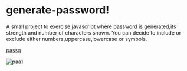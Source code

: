 # generate-password!
A small project to exercise javascript where password is generated,its strength and number of characters shown.
You can decide to include or exclude either numbers,uppercase,lowercase or symbols.

[passq](https://user-images.githubusercontent.com/91588670/187026599-9e8fa3ac-ce2f-4741-981f-0d1a2bb570a2.PNG)

![paa1](https://user-images.githubusercontent.com/91588670/187026603-ad3b332b-f642-497b-89dd-61f88307ef39.PNG)
